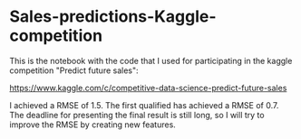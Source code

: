 # Sales-predictions-Kaggle-competition

This is the notebook with the code that I used for participating in the kaggle competition "Predict future sales":

https://www.kaggle.com/c/competitive-data-science-predict-future-sales

I achieved a RMSE of 1.5. The first qualified has achieved a RMSE of 0.7. The deadline for presenting the final result is still long, so I will try to improve the RMSE by creating new features.
